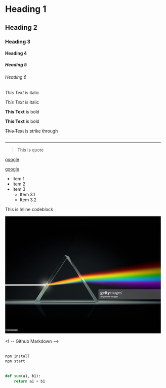 # Heading 1
## Heading 2
### Heading 3
#### Heading 4
##### Heading 5
###### Heading 6

*This Text* is italic

_This Text_ is italic

**This Text** is bold

__This Text__ is bold

~~This Text~~ is strike through

---
___

> This is quote

[google](www.google.com)

[google](www.google.com "google.com")

* Item 1
* Item 2
* Item 3
    * Item 3.1
    * Item 3.2

<p>This is Inline codeblock</p>

![Prism Image](gettyimages-107758168-2048x2048.jpg)

<! -- Github Markdown -->

```bash

npm install
npm start

```
```python

def sum(a1, b1):
    return a1 + b1
```


